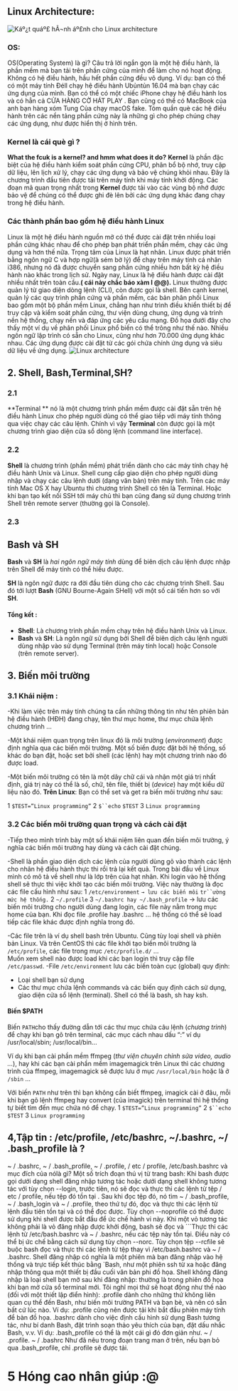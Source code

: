 ## Linux Architecture:
![Káº¿t quáº£ hÃ¬nh áº£nh cho Linux architecture](https://cumulusnetworks.com/blog/wp-content/uploads/Screen-Shot-2018-01-04-at-10.43.56-AM.png)
### OS:
OS(Operating System) là gì? Câu trả lời ngắn gọn là một hệ điều hành, là phần mềm mà bạn tải trên phần cứng của mình để làm cho nó hoạt động. Không có hệ điều hành, hầu hết phần cứng đều vô dụng. Ví dụ: bạn có thể có một máy tính Đéll chạy hệ điều hành Ubủntủn 16.04 mà bạn chạy các ứng dụng của mình. Bạn có thể có một chiếc iPhone chạy hệ điều hành Ios và có hẳn cả CỬA HÀNG CỜ HÁT PLAY . Bạn cũng có thể có MacBook của anh bạn hàng xóm Tung Của chạy macOS fake. Tóm quần què các hệ điều hành trên các nền tảng phần cứng này là những gì cho phép chúng chạy các ứng dụng, như được hiển thị ở hình trên.
### Kernel là cái què gì ? 
**What the fcuk is a kernel? and hmm what does it do?**
**Kernel** là phần đặc biệt của hệ điều hành kiểm soát phần cứng CPU, phân bổ bộ nhớ, truy cập dữ liệu, lên lịch xử lý, chạy các ứng dụng và bảo vệ chúng khỏi nhau. Đây là chương trình đầu tiên được tải trên máy tính khi máy tính khởi động. Các đoạn mã quan trọng nhất trong **Kernel** được tải vào các vùng bộ nhớ được bảo vệ để chúng có thể được ghi đè lên bởi các ứng dụng khác đang chạy trong hệ điều hành.
### Các thành phần bao gồm hệ điều hành Linux
Linux là một hệ điều hành nguồn mở có thể được cài đặt trên nhiều loại phần cứng khác nhau để cho phép bạn phát triển phần mềm, chạy các ứng dụng và hơn thế nữa. Trọng tâm của Linux là hạt nhân. Linux được phát triển bằng ngôn ngữ C và hợp ngữ(à sém bờ lý) để chạy trên máy tính cá nhân i386, nhưng nó đã được chuyển sang phần cứng nhiều hơn bất kỳ hệ điều hành nào khác trong lịch sử. Ngày nay, Linux là hệ điều hành được cài đặt nhiều nhất trên toàn cầu.**( cái này chắc báo xàm l @@).**
Linux thường được quản lý từ giao diện dòng lệnh (CLI), còn được gọi là shell. Bên cạnh kernel, quản lý các quy trình phần cứng và phần mềm, các bản phân phối Linux bao gồm một bộ phần mềm Linux, chẳng hạn như trình điều khiển thiết bị để truy cập và kiểm soát phần cứng, thư viện dùng chung, ứng dụng và trình nền hệ thống, chạy nền và đáp ứng các yêu cầu mạng. Đồ họa dưới đây cho thấy một ví dụ về phân phối Linux phổ biến có thể trông như thế nào. Nhiều ngôn ngữ lập trình có sẵn cho Linux, cũng như hơn 70.000 ứng dụng khác nhau. Các ứng dụng được cài đặt từ các gói chứa chính ứng dụng và siêu dữ liệu về ứng dụng.
![Linux architecture](https://cumulusnetworks.com/blog/wp-content/uploads/Screen-Shot-2018-01-04-at-10.44.23-AM.png)
## 2. Shell, Bash,Terminal,SH? 
### 2.1 
**Terminal ** nó là một chương trình phần mềm được cài đặt sẵn trên hệ điều hành Linux cho phép người dùng có thể giao tiếp với máy tính thông qua việc chạy các câu lệnh. Chính vì vậy **Terminal** còn được gọi là một chương trình giao diện cửa sổ dòng lệnh (command line interface).
### 2.2 
**Shell** là chương trình (phần mềm) phát triển dành cho các máy tính chạy hệ điều hành Unix và Linux. Shell cung cấp giao diện cho phép người dùng nhập và chạy các câu lệnh dưới (dạng văn bản) trên máy tính.
Trên các máy tính Mac OS X hay Ubuntu thì chương trình Shell có tên là Terminal. Hoặc khi bạn tạo kết nối SSH tới máy chủ thì bạn cũng đang sử dụng chương trình Shell trên remote server (thường gọi là Console).
### 2.3 
## Bash và SH

**Bash** và **SH** là  _hai ngôn ngữ máy tính_  dùng để biên dịch câu lệnh được nhập trên Shell để máy tính có thể hiểu được.

**SH**  là ngôn ngữ được ra đời đầu tiên dùng cho các chương trình Shell. Sau đó tới lượt  **Bash**  (GNU Bourne-Again SHell) với một số cái tiến hơn so với  **SH**.
#### Tổng kết :
-   **Shell**: Là chương trình phần mềm chạy trên hệ điều hành Unix và Linux.
-   **Bash** và **SH**: Là ngôn ngữ sử dụng bởi Shell để biên dịch câu lệnh người dùng nhập vào sử dụng Terminal (trên máy tính local) hoặc Console (trên remote server).
## 3. Biến  môi trường
### 3.1 Khái niệm :
-Khi làm việc trên máy tính chúng ta cần những thông tin như tên phiên bản hệ điều hành (HĐH) đang chạy, tên thư mục home, thư mục chứa lệnh chương trình …

-Một khái niệm quan trọng trên linux đó là môi trường (_environment_) được định nghĩa qua các biến môi trường. Một số biến được đặt bởi hệ thống, số khác do bạn đặt, hoặc set bởi shell (các lệnh) hay một chương trình nào đó được load.

-Một biến môi trường có tên là một dãy chữ cái và nhận một giá trị nhất định, giá trị này có thể là số, chữ, tên file, thiết bị (_device_) hay một kiểu dữ liệu nào đó.
**Trên Linux**: Bạn có thể set và get ra biến môi trường như sau:

1			`$TEST=”Linux programming”`
2			`$``echo` `$TEST`
3			`Linux programming`
### 3.2 Các biến môi trường quan trọng và cách cài đặt
-Tiếp theo mình trình bày một số khái niệm liên quan đến biến môi trường, ý nghĩa các biến môi trường hay dùng và cách cài đặt chúng.

-Shell  là phần giao diện dịch các lệnh của người dùng gõ vào thành các lệnh cho nhân hệ điều hành thực thi rồi trả lại kết quả. Trong bài đầu về Linux mình có mô tả về shell như là lớp trên của hạt nhân. Khi login vào hệ thống shell sẽ thực thi việc khởi tạo các biến môi trường. Việc này thường là đọc các file cấu hình như sau:
1			`/etc/environment`		`→ lưu các biến môi` `tr``ường mức hệ thống.`
2			`~/.profile`
3			`~/.bashrc hay ~/.bash_profile`
→ lưu các biến môi trường cho người dùng đang login, các file này nằm trong mục home của bạn. Khi đọc file .profile hay .bashrc … hệ thống có thể sẽ load tiếp các file khác được định nghĩa trong đó.

-Các file trên là ví dụ shell bash trên Ubuntu. Cũng tùy loại shell và phiên bản Linux. Và trên CentOS thì các file khởi tạo biến môi trường là  `/etc/profile`, các file trong mục  `/etc/profile.d/`  …  
Muốn xem shell nào được load khi các bạn login thì truy cập file  `/etc/passwd`.
-File  `/etc/environment`  lưu các biến toàn cục (global) quy định:
-   Loại shell bạn sử dụng
-   Các thư mục chứa lệnh commands và các biến quy định cách sử dụng, giao diện cửa sổ lệnh (terminal). Shell có thể là bash, sh hay ksh.
#### Biến $PATH

Biến  `PATH`cho thấy đường dẫn tới các thư mục chứa câu lệnh (_chương trình_) để chạy khi bạn gõ trên terminal, các mục cách nhau dấu “:” ví dụ /usr/local/sbin; /usr/local/bin...

Ví dụ khi bạn cài phần mềm ffmpeg (_thư viện chuyên chỉnh sửa video, audio …_), hay khi các bạn cài phần mềm imagemagick trên Linux thì các chương trình của ffmpeg, imagemagick sẽ được lưu ở mục  `/usr/local/bin`  hoặc là ở  `/sbin`  …

Với biến  `PATH`  như trên thì bạn không cần biết ffmpeg, imagick cài ở đâu, mỗi khi bạn gõ lệnh ffmpeg hay convert (của imagick) trên terminal thì hệ thống tự biết tìm đến mục chứa nó để chạy.
1   `$TEST=”Linux programming”`
2   `$``echo` `$TEST`
3   `Linux programming`
## 4,Tập tin : /etc/profile, /etc/bashrc, ~/.bashrc, ~/ .bash_profile là ?
~ / .bashrc, ~ / .bash_profile, ~ / .profile, / etc / profile, /etc/bash.bashrc và mục đích của nólà gì?  Một số trích đoạn thú vị từ trang bash: Khi bash được gọi dưới dạng shell đăng nhập tương tác hoặc dưới dạng shell không tương tác với tùy chọn --login, trước tiên, nó sẽ đọc và thực thi các lệnh từ tệp / etc / profile, nếu tệp đó tồn tại . Sau khi đọc tệp đó, nó tìm ~ / .bash_profile, ~ / .bash_login và ~ / .profile, theo thứ tự đó, đọc và thực thi các lệnh từ lệnh đầu tiên tồn tại và có thể đọc được. Tùy chọn --noprofile có thể được sử dụng khi shell được bắt đầu để ức chế hành vi này. Khi một vỏ tương tác không phải là vỏ đăng nhập được khởi động, bash sẽ đọc và ```Thực thi các lệnh từ /etc/bash.bashrc và ~ / .bashrc, nếu các tệp này tồn tại. Điều này có thể bị ức chế bằng cách sử dụng tùy chọn --norc. Tùy chọn tệp --rcfile sẽ buộc bash đọc và thực thi các lệnh từ tệp thay vì /etc/bash.bashrc và ~ / .bashrc. Shell đăng nhập có nghĩa là một phiên mà bạn đăng nhập vào hệ thống và trực tiếp kết thúc bằng `Bash, như một phiên ssh từ xa hoặc đăng nhập thông qua một thiết bị đầu cuối văn bản phi đồ họa. Shell không đăng nhập là loại shell bạn mở sau khi đăng nhập: thường là trong phiên đồ họa khi bạn mở cửa sổ terminal mới. Tôi nghĩ mọi thứ sẽ hoạt động như thế nào (đối với một thiết lập điển hình): .profile dành cho những thứ không liên quan cụ thể đến Bash, như biến môi trường PATH và bạn bè, và nên có sẵn bất cứ lúc nào. Ví dụ: .profile cũng nên được tải khi bắt đầu phiên máy tính để bàn đồ họa. .bashrc dành cho việc định cấu hình sử dụng Bash tương tác, như bí danh Bash, đặt trình soạn thảo yêu thích của bạn, đặt dấu nhắc Bash, v.v. Ví dụ: .bash_profile có thể là một cái gì đó đơn giản như. ~ / .profile. ~ / .bashrc Như đã nêu trong đoạn trang man ở trên, nếu bạn bỏ qua .bash_profile, chỉ .profile sẽ được tải.
# 5 Hóng cao nhân giúp :@
